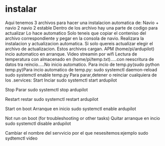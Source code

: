 # instalar
Aqui tenemos 3 archivos para hacer una instalacion automatica de:
Navio +
navio 2
navio 2 estable
Dentro de los archivo hay una parte de codigo para actualizar 
Lo hace automatico
Solo teneis que copiar el conteniso del archivo correspondiente y pegar en la consola de navio.
Realizara la instalacion y actualizacion automatica.
Si solo quereis actualizar elegir el archivo de actualizacion.
Estos archivos cargan.
APM (home/pi/ardupilot) incio automatico en arranque.
Video streamin por wifi
Lectura de temperatura con almacenado en (home/pi/temp.txt).....con reescritura de datos tra reincio.....No inicio automatico.
Para incio de temp.py(sudo python temp.py)Para incio automatico de temp.py:
sudo systemctl daemon-reload
sudo systemctl enable temp.py
Para parar,detener o reinciar cualquiera de los .services:
Start
Inciar
sudo systemctl start ardupilot

Stop
Parar
sudo systemctl stop ardupilot

Restart
restar
sudo systemctl restart ardupilot

Start on boot 
Arranque en inicio
sudo systemctl enable ardupilot

Not run on boot (for troubleshooting or other tasks)
Quitar arranque en incio
sudo systemctl disable ardupilot

Cambiar el nombre del servvicio por el que nesesitemos:ejemplo sudo sydtemctl video
